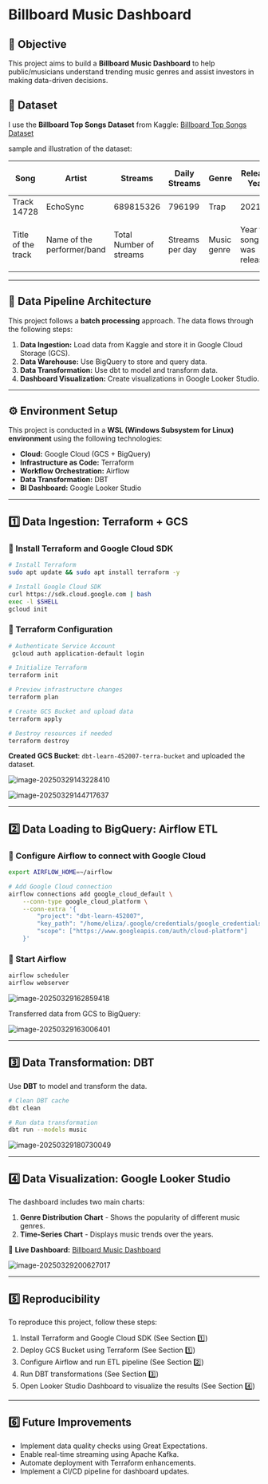 # **Billboard Music Dashboard**

## **📌 Objective**

This project aims to build a **Billboard Music Dashboard** to help public/musicians understand trending music genres and assist investors in making data-driven decisions.

## **📂 Dataset**

I use the **Billboard Top Songs Dataset** from Kaggle: [Billboard Top Songs Dataset](https://www.kaggle.com/datasets/samayashar/billboard-top-songs)

sample and illustration of the dataset:

| Song               | Artist                     | Streams                 | Daily Streams   | Genre       | Release Year               | Peak Position                                 | Weeks on Chart                 | Lyrics Sentiment                        | TikTok Virality                         | Danceability              | Acousticness                    | Energy                           |
| ------------------ | -------------------------- | ----------------------- | --------------- | ----------- | -------------------------- | --------------------------------------------- | ------------------------------ | --------------------------------------- | --------------------------------------- | ------------------------- | ------------------------------- | -------------------------------- |
| Track 14728        | EchoSync                   | 689815326               | 796199          | Trap        | 2021                       | 81                                            | 8                              | 0.2                                     | 17                                      | 0.11                      | 0.59                            | 0.6                              |
| Title of the track | Name of the performer/band | Total Number of streams | Streams per day | Music genre | Year the song was released | Highest Billboard/Spotify chart rank achieved | Total weeks spent on the chart | Sentiment analysis of lyrics (-1 to +1) | Popularity score based on Tiktok trends | How danceable the song is | Level of acoustic elements(0-1) | Overall energy level of the song |

------

## **🔗 Data Pipeline Architecture**

This project follows a **batch processing** approach. The data flows through the following steps:

1. **Data Ingestion:** Load data from Kaggle and store it in Google Cloud Storage (GCS). 
2. **Data Warehouse:** Use BigQuery to store and query data.
3. **Data Transformation:** Use dbt to model and transform data.
4. **Dashboard Visualization:** Create visualizations in Google Looker Studio.

------

## **⚙️ Environment Setup**

This project is conducted in a **WSL (Windows Subsystem for Linux) environment** using the following technologies:

- **Cloud:** Google Cloud (GCS + BigQuery)
- **Infrastructure as Code:** Terraform
- **Workflow Orchestration:** Airflow
- **Data Transformation:** DBT
- **BI Dashboard:** Google Looker Studio

------

## **1️⃣ Data Ingestion: Terraform + GCS**

### **📌 Install Terraform and Google Cloud SDK**

```bash
# Install Terraform
sudo apt update && sudo apt install terraform -y

# Install Google Cloud SDK
curl https://sdk.cloud.google.com | bash
exec -l $SHELL
gcloud init
```

### **📌 Terraform Configuration**

```bash
# Authenticate Service Account
 gcloud auth application-default login

# Initialize Terraform
terraform init

# Preview infrastructure changes
terraform plan

# Create GCS Bucket and upload data
terraform apply

# Destroy resources if needed
terraform destroy
```

**Created** **GCS Bucket**: `dbt-learn-452007-terra-bucket` and uploaded the dataset.



![image-20250329143228410](./pics/image-20250329143228410.png)

![image-20250329144717637](./pics/image-20250329144717637.png)

------

## **2️⃣ Data Loading to BigQuery: Airflow ETL**

### **📌 Configure Airflow to connect with Google Cloud**

```bash
export AIRFLOW_HOME=~/airflow

# Add Google Cloud connection
airflow connections add google_cloud_default \
    --conn-type google_cloud_platform \
    --conn-extra '{
        "project": "dbt-learn-452007",
        "key_path": "/home/eliza/.google/credentials/google_credentials.json",
        "scope": ["https://www.googleapis.com/auth/cloud-platform"]
    }'
```



### **📌 Start Airflow**

```bash
airflow scheduler
airflow webserver
```

![image-20250329162859418](./pics/image-20250329162859418.png)

Transferred data from GCS to BigQuery:

![image-20250329163006401](./pics/image-20250329163006401.png)

------

## **3️⃣ Data Transformation: DBT**

Use **DBT** to model and transform the data.

```bash
# Clean DBT cache
dbt clean

# Run data transformation
dbt run --models music
```

![image-20250329180730049](./pics/image-20250329180730049.png)

------

## **4️⃣ Data Visualization: Google Looker Studio**

The dashboard includes two main charts:

1. **Genre Distribution Chart** - Shows the popularity of different music genres.
2. **Time-Series Chart** - Displays music trends over the years.

🔗 **Live Dashboard:** [Billboard Music Dashboard](https://lookerstudio.google.com/reporting/fdbb81c9-03cf-487a-b38d-5ee90f8daa03) 

![image-20250329200627017](./pics/image-20250329200627017.png)

------

## **5️⃣ Reproducibility**

To reproduce this project, follow these steps:

1. Install Terraform and Google Cloud SDK (See Section 1️⃣)
2. Deploy GCS Bucket using Terraform (See Section 1️⃣)
3. Configure Airflow and run ETL pipeline (See Section 2️⃣)
4. Run DBT transformations (See Section 3️⃣)
5. Open Looker Studio Dashboard to visualize the results (See Section 4️⃣)

------

## **6️⃣ Future Improvements**

-  Implement data quality checks using Great Expectations.
- Enable real-time streaming using Apache Kafka.
- Automate deployment with Terraform enhancements.
-  Implement a CI/CD pipeline for dashboard updates.

